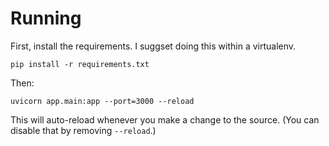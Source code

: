# Running

First, install the requirements. I suggset doing this within a virtualenv.

    pip install -r requirements.txt

Then:

    uvicorn app.main:app --port=3000 --reload

This will auto-reload whenever you make a change to the source. (You can disable that by removing `--reload`.)
